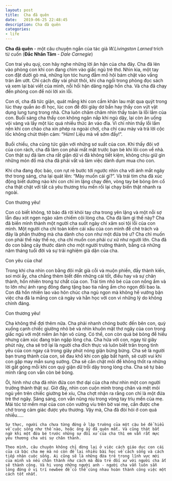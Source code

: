 ```yaml
---
layout: post
title:  Cha đã quên
date:   2019-06-25 22:48:45
description: Cha đã quên
categories:
- life
---
```


**Cha đã quên** - một câu chuyện ngắn của tác giả *W.Livingston Larned* trích từ cuốn (**Đắc Nhân Tâm** - *Dale Carnegie*)

Con trai yêu quý, con hãy nghe những lời ân hận của cha đây. Cha đã lẻn vào phòng con khi con đang chìm vào giấc ngủ trẻ thơ. Nhìn kìa, một tay con đặt dưới gò má, những lọn tóc hung đẫm mồ hôi bám chặt vào vầng trán ẩm ướt. Chỉ cách đây vài phút thôi, khi cha ngồi trong phòng đọc sách và xem lại bài viết của mình, nỗi hối hận dâng ngập hồn cha. Và cha đã chạy đến phòng con để nói lời xin lỗi.

Con ơi, cha đã tức giận, quát mắng khi con cầm khăn lau mặt qua quýt trong lúc thay quần áo đi học, lúc con để đôi giày dơ bẩn hay thấy con vứt vật dụng lung tung trong nhà. Cha luôn chăm chăm nhìn thấy toàn là lỗi lầm của con. Buổi sáng cha thấy con không ngăn nắp khi ngủ dậy, lại còn ăn uống vội vàng và lấy một lúc quá nhiều thức ăn vào đĩa. Vì chỉ nhìn thấy lỗi lầm nên khi con chào cha xin phép ra ngoài chơi, cha chỉ cau mày và trả lời cộc lốc không chút thiện cảm: “Hừm! Liệu mà về sớm đấy!”.

Buổi chiều, cha cũng tức giận với những sơ suất của con. Khi thấy đôi vớ của con rách, cha đã làm con phải mất mặt trước bạn bè khi lôi con về nhà. Con thật sự đã làm cha rất giận dữ vì đã không tiết kiệm, không chịu giữ gìn những món đồ mà cha đã phải vất vả làm việc dành dụm mua cho con.

Khi cha đang đọc báo, con rụt rè bước tới ngước nhìn cha với ánh mắt ngây thơ trong sáng, cha lại quát lên: “Mày muốn cái gì?”. Và trái tim cha đã xúc động biết dường nào khi con chỉ im lặng chạy đến, vòng tay bé bỏng ôm cổ cha thật chặt với tất cả yêu thương trìu mến rồi lại chạy biến thật nhanh ra ngoài.

Con thương yêu!

Con có biết không, tờ báo đã rời khỏi tay cha trong yên lặng và một nỗi sợ lẫn đau xót ngẹn ngào xâm chiếm cõi lòng cha. Cha đã làm gì thế này? Cha đã biến mình thành một người cha suốt ngày chỉ xăm soi tội lỗi của con mình. Một người cha chỉ toàn kiếm cái xấu của con mình để chê trách và đây là phần thưởng mà cha dành cho con như một đứa trẻ ư? Cha chỉ muốn con phải thế này thế nọ, cha chỉ muốn con phải cư xử như người lớn. Cha đã đo con bằng cây thước dành cho một người trưởng thành, bằng cả những năm tháng tuổi đời và sự trải nghiệm già dặn của cha.

Con yêu của cha!

Trong khi cha nhìn con bằng đôi mắt già cỗi và muộn phiền, đầy thành kiến, soi mói ấy, cha chẳng thèm biết đến những cái tốt, điều hay và sự chân thành, hồn nhiên trong tư chất của con. Trái tim nhỏ bé của con nồng ấm và to lớn như ánh rạng đông đang tặng bao tia nắng ấm cho ngọn đồi bao la. Con đã hồn nhiên lao vào hôn chúc cha ngủ ngon mà không hề vướng bận việc cha đã la mắng con cả ngày và hằn học với con vì những lý do không chính đáng.

Con thương yêu!

Cha không thể đợi thêm nữa. Cha phải nhanh chóng bước đến bên con, quỳ xuống cạnh chiếc giường nhỏ bé và nhìn khuôn mặt thơ ngây của con trong giấc ngủ với một niềm ân hận vô cùng. Có thể, con còn quá bé bỏng để hiểu nhưng cảm xúc đang tràn ngập lòng cha. Cha hứa với con, ngay từ giây phút này, cha sẽ trở lại là người cha đích thực và luôn biết trân trọng tình yêu của con ngay cả trong giây phút nóng giận bừng bừng. Cha sẽ là người bạn trung thành của con, sẽ đau khổ khi con gặp bất hạnh, sẽ cười vui khi con gặp may mắn sung sướng. Cha sẽ cắn chặt môi để không thốt ra những lời gắt gỏng mỗi khi con quỷ giận dữ trỗi dậy trong lòng cha. Cha sẽ tự bảo mình rằng con vẫn còn bé bỏng.

Ôi, hình như cha đã nhìn đứa con thơ dại của cha như nhìn một con người trưởng thành thật sự. Giờ đây, nhìn con cuộn mình trong chăn và mệt mỏi ngủ yên trên chiếc giường bé xíu, Cha chợt nhận ra rằng con chỉ là một đứa trẻ thơ ngây. Sáng sáng, con vẫn nũng nịu trong vòng tay trìu mến của mẹ. Mái tóc tơ mềm mại của con còn vướng víu trên bờ vai mẹ, cần được che chở trong cảm giác được yêu thương. Vậy mà, Cha đã đòi hỏi ở con quá nhiều…..

	Sự thực, người cha chưa từng đứng ở lập trường của một cậu bé để hiểu về cuộc sống như thế nào, hoặc ông ấy đã quên mất. Và cũng thật bất ngờ khi một đứa bé trước những sự đối xử của cha thì em vẫn rất mực yêu thương cha với sự chân thành.

    Theo mình, câu chuyện không chỉ dừng lại ở việc cách giáo dục con cái của cá bậc cha mẹ mà nó còn để lại nhiều bài học về cách sống và cách tiếp nhận cuộc sống. Ai cũng sẽ là những đứa trẻ trong lĩnh vực mới của mình và nếu chân thành như cách mà đứa trẻ đối xử với người cha ắt sẽ thành công. Và hi vọng những người anh - người cha vẫn luôn sẵn lòng đứng ở vị trí newbee để có thể cùng nhau hoàn thành công việc một cách tốt nhất.
